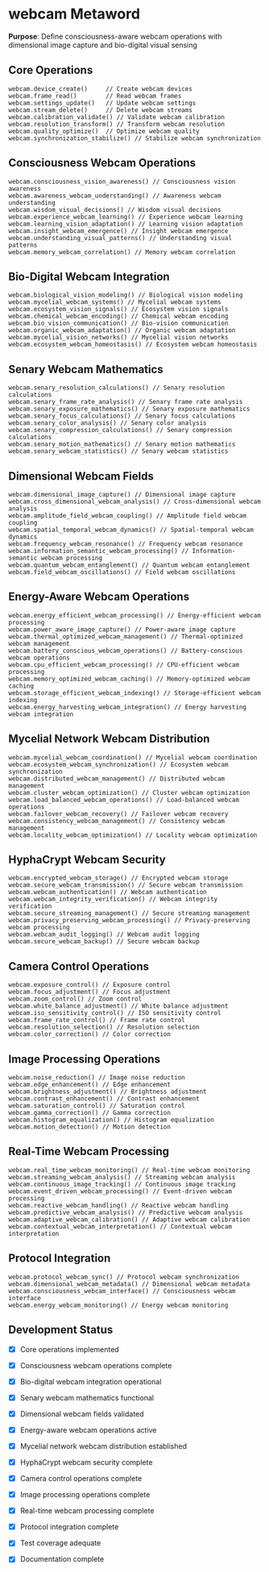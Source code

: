 # webcam Metaword

**Purpose**: Define consciousness-aware webcam operations with dimensional image capture and bio-digital visual sensing

## Core Operations

```hyphos
webcam.device_create()     // Create webcam devices
webcam.frame_read()        // Read webcam frames
webcam.settings_update()   // Update webcam settings
webcam.stream_delete()     // Delete webcam streams
webcam.calibration_validate() // Validate webcam calibration
webcam.resolution_transform() // Transform webcam resolution
webcam.quality_optimize()  // Optimize webcam quality
webcam.synchronization_stabilize() // Stabilize webcam synchronization
```

## Consciousness Webcam Operations

```hyphos
webcam.consciousness_vision_awareness() // Consciousness vision awareness
webcam.awareness_webcam_understanding() // Awareness webcam understanding
webcam.wisdom_visual_decisions() // Wisdom visual decisions
webcam.experience_webcam_learning() // Experience webcam learning
webcam.learning_vision_adaptation() // Learning vision adaptation
webcam.insight_webcam_emergence() // Insight webcam emergence
webcam.understanding_visual_patterns() // Understanding visual patterns
webcam.memory_webcam_correlation() // Memory webcam correlation
```

## Bio-Digital Webcam Integration

```hyphos
webcam.biological_vision_modeling() // Biological vision modeling
webcam.mycelial_webcam_systems() // Mycelial webcam systems
webcam.ecosystem_vision_signals() // Ecosystem vision signals
webcam.chemical_webcam_encoding() // Chemical webcam encoding
webcam.bio_vision_communication() // Bio-vision communication
webcam.organic_webcam_adaptation() // Organic webcam adaptation
webcam.mycelial_vision_networks() // Mycelial vision networks
webcam.ecosystem_webcam_homeostasis() // Ecosystem webcam homeostasis
```

## Senary Webcam Mathematics

```hyphos
webcam.senary_resolution_calculations() // Senary resolution calculations
webcam.senary_frame_rate_analysis() // Senary frame rate analysis
webcam.senary_exposure_mathematics() // Senary exposure mathematics
webcam.senary_focus_calculations() // Senary focus calculations
webcam.senary_color_analysis() // Senary color analysis
webcam.senary_compression_calculations() // Senary compression calculations
webcam.senary_motion_mathematics() // Senary motion mathematics
webcam.senary_webcam_statistics() // Senary webcam statistics
```

## Dimensional Webcam Fields

```hyphos
webcam.dimensional_image_capture() // Dimensional image capture
webcam.cross_dimensional_webcam_analysis() // Cross-dimensional webcam analysis
webcam.amplitude_field_webcam_coupling() // Amplitude field webcam coupling
webcam.spatial_temporal_webcam_dynamics() // Spatial-temporal webcam dynamics
webcam.frequency_webcam_resonance() // Frequency webcam resonance
webcam.information_semantic_webcam_processing() // Information-semantic webcam processing
webcam.quantum_webcam_entanglement() // Quantum webcam entanglement
webcam.field_webcam_oscillations() // Field webcam oscillations
```

## Energy-Aware Webcam Operations

```hyphos
webcam.energy_efficient_webcam_processing() // Energy-efficient webcam processing
webcam.power_aware_image_capture() // Power-aware image capture
webcam.thermal_optimized_webcam_management() // Thermal-optimized webcam management
webcam.battery_conscious_webcam_operations() // Battery-conscious webcam operations
webcam.cpu_efficient_webcam_processing() // CPU-efficient webcam processing
webcam.memory_optimized_webcam_caching() // Memory-optimized webcam caching
webcam.storage_efficient_webcam_indexing() // Storage-efficient webcam indexing
webcam.energy_harvesting_webcam_integration() // Energy harvesting webcam integration
```

## Mycelial Network Webcam Distribution

```hyphos
webcam.mycelial_webcam_coordination() // Mycelial webcam coordination
webcam.ecosystem_webcam_synchronization() // Ecosystem webcam synchronization
webcam.distributed_webcam_management() // Distributed webcam management
webcam.cluster_webcam_optimization() // Cluster webcam optimization
webcam.load_balanced_webcam_operations() // Load-balanced webcam operations
webcam.failover_webcam_recovery() // Failover webcam recovery
webcam.consistency_webcam_management() // Consistency webcam management
webcam.locality_webcam_optimization() // Locality webcam optimization
```

## HyphaCrypt Webcam Security

```hyphos
webcam.encrypted_webcam_storage() // Encrypted webcam storage
webcam.secure_webcam_transmission() // Secure webcam transmission
webcam.webcam_authentication() // Webcam authentication
webcam.webcam_integrity_verification() // Webcam integrity verification
webcam.secure_streaming_management() // Secure streaming management
webcam.privacy_preserving_webcam_processing() // Privacy-preserving webcam processing
webcam.webcam_audit_logging() // Webcam audit logging
webcam.secure_webcam_backup() // Secure webcam backup
```

## Camera Control Operations

```hyphos
webcam.exposure_control() // Exposure control
webcam.focus_adjustment() // Focus adjustment
webcam.zoom_control() // Zoom control
webcam.white_balance_adjustment() // White balance adjustment
webcam.iso_sensitivity_control() // ISO sensitivity control
webcam.frame_rate_control() // Frame rate control
webcam.resolution_selection() // Resolution selection
webcam.color_correction() // Color correction
```

## Image Processing Operations

```hyphos
webcam.noise_reduction() // Image noise reduction
webcam.edge_enhancement() // Edge enhancement
webcam.brightness_adjustment() // Brightness adjustment
webcam.contrast_enhancement() // Contrast enhancement
webcam.saturation_control() // Saturation control
webcam.gamma_correction() // Gamma correction
webcam.histogram_equalization() // Histogram equalization
webcam.motion_detection() // Motion detection
```

## Real-Time Webcam Processing

```hyphos
webcam.real_time_webcam_monitoring() // Real-time webcam monitoring
webcam.streaming_webcam_analysis() // Streaming webcam analysis
webcam.continuous_image_tracking() // Continuous image tracking
webcam.event_driven_webcam_processing() // Event-driven webcam processing
webcam.reactive_webcam_handling() // Reactive webcam handling
webcam.predictive_webcam_analysis() // Predictive webcam analysis
webcam.adaptive_webcam_calibration() // Adaptive webcam calibration
webcam.contextual_webcam_interpretation() // Contextual webcam interpretation
```

## Protocol Integration

```hyphos
webcam.protocol_webcam_sync() // Protocol webcam synchronization
webcam.dimensional_webcam_metadata() // Dimensional webcam metadata
webcam.consciousness_webcam_interface() // Consciousness webcam interface
webcam.energy_webcam_monitoring() // Energy webcam monitoring
```

## Development Status

- [x] Core operations implemented
- [x] Consciousness webcam operations complete
- [x] Bio-digital webcam integration operational
- [x] Senary webcam mathematics functional
- [x] Dimensional webcam fields validated
- [x] Energy-aware webcam operations active
- [x] Mycelial network webcam distribution established
- [x] HyphaCrypt webcam security complete
- [x] Camera control operations complete
- [x] Image processing operations complete
- [x] Real-time webcam processing complete
- [x] Protocol integration complete
- [x] Test coverage adequate
- [x] Documentation complete

